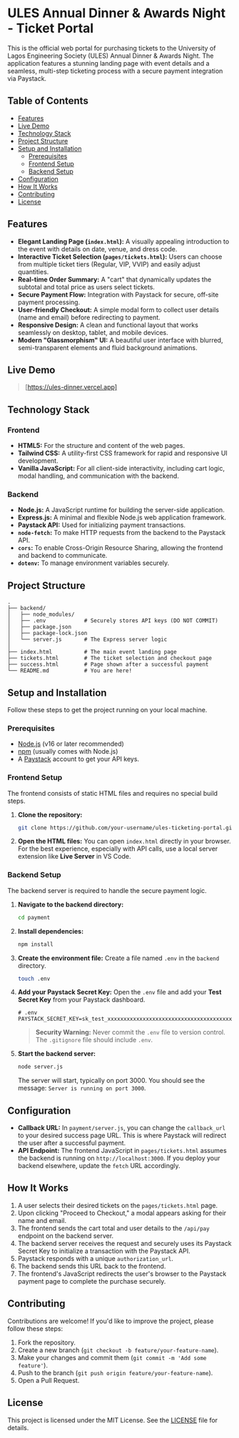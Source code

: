 # ULES Annual Dinner & Awards Night - Ticket Portal

This is the official web portal for purchasing tickets to the University of Lagos Engineering Society (ULES) Annual Dinner & Awards Night. The application features a stunning landing page with event details and a seamless, multi-step ticketing process with a secure payment integration via Paystack.

## Table of Contents

- [Features](#features)
- [Live Demo](#live-demo)
- [Technology Stack](#technology-stack)
- [Project Structure](#project-structure)
- [Setup and Installation](#setup-and-installation)
  - [Prerequisites](#prerequisites)
  - [Frontend Setup](#frontend-setup)
  - [Backend Setup](#backend-setup)
- [Configuration](#configuration)
- [How It Works](#how-it-works)
- [Contributing](#contributing)
- [License](#license)

## Features

- **Elegant Landing Page (`index.html`):** A visually appealing introduction to the event with details on date, venue, and dress code.
- **Interactive Ticket Selection (`pages/tickets.html`):** Users can choose from multiple ticket tiers (Regular, VIP, VVIP) and easily adjust quantities.
- **Real-time Order Summary:** A "cart" that dynamically updates the subtotal and total price as users select tickets.
- **Secure Payment Flow:** Integration with Paystack for secure, off-site payment processing.
- **User-friendly Checkout:** A simple modal form to collect user details (name and email) before redirecting to payment.
- **Responsive Design:** A clean and functional layout that works seamlessly on desktop, tablet, and mobile devices.
- **Modern "Glassmorphism" UI:** A beautiful user interface with blurred, semi-transparent elements and fluid background animations.

## Live Demo

> [https://ules-dinner.vercel.app]

## Technology Stack

### Frontend

- **HTML5:** For the structure and content of the web pages.
- **Tailwind CSS:** A utility-first CSS framework for rapid and responsive UI development.
- **Vanilla JavaScript:** For all client-side interactivity, including cart logic, modal handling, and communication with the backend.

### Backend

- **Node.js:** A JavaScript runtime for building the server-side application.
- **Express.js:** A minimal and flexible Node.js web application framework.
- **Paystack API:** Used for initializing payment transactions.
- **`node-fetch`:** To make HTTP requests from the backend to the Paystack API.
- **`cors`:** To enable Cross-Origin Resource Sharing, allowing the frontend and backend to communicate.
- **`dotenv`:** To manage environment variables securely.

## Project Structure

```
.
├── backend/
│   ├── node_modules/
│   ├── .env            # Securely stores API keys (DO NOT COMMIT)
│   ├── package.json
│   ├── package-lock.json
│   └── server.js       # The Express server logic
│
├── index.html          # The main event landing page
├── tickets.html        # The ticket selection and checkout page
├── success.html        # Page shown after a successful payment
└── README.md           # You are here!
```

## Setup and Installation

Follow these steps to get the project running on your local machine.

### Prerequisites

- [Node.js](https://nodejs.org/) (v16 or later recommended)
- [npm](https://www.npmjs.com/) (usually comes with Node.js)
- A [Paystack](https://paystack.com/) account to get your API keys.

### Frontend Setup

The frontend consists of static HTML files and requires no special build steps.

1.  **Clone the repository:**
    ```bash
    git clone https://github.com/your-username/ules-ticketing-portal.git
    ```
2.  **Open the HTML files:**
    You can open `index.html` directly in your browser. For the best experience, especially with API calls, use a local server extension like **Live Server** in VS Code.

### Backend Setup

The backend server is required to handle the secure payment logic.

1.  **Navigate to the backend directory:**
    ```bash
    cd payment
    ```

2.  **Install dependencies:**
    ```bash
    npm install
    ```

3.  **Create the environment file:**
    Create a file named `.env` in the `backend` directory.
    ```bash
    touch .env
    ```

4.  **Add your Paystack Secret Key:**
    Open the `.env` file and add your **Test Secret Key** from your Paystack dashboard.
    ```env
    # .env
    PAYSTACK_SECRET_KEY=sk_test_xxxxxxxxxxxxxxxxxxxxxxxxxxxxxxxxxxxxxxxx
    ```
    > **Security Warning:** Never commit the `.env` file to version control. The `.gitignore` file should include `.env`.

5.  **Start the backend server:**
    ```bash
    node server.js
    ```
    The server will start, typically on port 3000. You should see the message: `Server is running on port 3000`.

## Configuration

- **Callback URL:** In `payment/server.js`, you can change the `callback_url` to your desired success page URL. This is where Paystack will redirect the user after a successful payment.
- **API Endpoint:** The frontend JavaScript in `pages/tickets.html` assumes the backend is running on `http://localhost:3000`. If you deploy your backend elsewhere, update the `fetch` URL accordingly.

## How It Works

1.  A user selects their desired tickets on the `pages/tickets.html` page.
2.  Upon clicking "Proceed to Checkout," a modal appears asking for their name and email.
3.  The frontend sends the cart total and user details to the `/api/pay` endpoint on the backend server.
4.  The backend server receives the request and securely uses its Paystack Secret Key to initialize a transaction with the Paystack API.
5.  Paystack responds with a unique `authorization_url`.
6.  The backend sends this URL back to the frontend.
7.  The frontend's JavaScript redirects the user's browser to the Paystack payment page to complete the purchase securely.

## Contributing

Contributions are welcome! If you'd like to improve the project, please follow these steps:

1.  Fork the repository.
2.  Create a new branch (`git checkout -b feature/your-feature-name`).
3.  Make your changes and commit them (`git commit -m 'Add some feature'`).
4.  Push to the branch (`git push origin feature/your-feature-name`).
5.  Open a Pull Request.

## License

This project is licensed under the MIT License. See the [LICENSE](LICENSE) file for details.